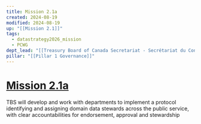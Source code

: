 ```yaml
---
title: Mission 2.1a
created: 2024-08-19
modified: 2024-08-19
up: "[[Mission 2.1]]"
tags:
  - datastrategy2026_mission
  - PCWG
dept_lead: "[[Treasury Board of Canada Secretariat - Secrétariat du Conseil du Trésor du Canada - TBS - SCT]]"
pillar: "[[Pillar 1 Governance]]"
---
```

# [Mission 2.1a](Mission%202.1a.md)
TBS will develop and work with departments to implement a protocol identifying and assigning domain data stewards across the public service, with clear accountabilities for endorsement, approval and stewardship
